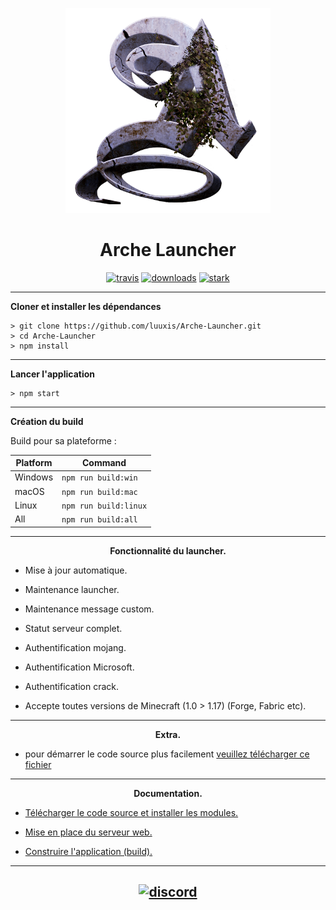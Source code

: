 <p align="center"><img src="./app/assets/images/icon/icon.png" width="65%" height="65%" alt="Arche"></p>

<h1 align="center">Arche Launcher</h1>


[<p align="center">
<img src="https://img.shields.io/badge/build-stable-orange.svg?style=for-the-badge" alt="travis">](https://github.com/luuxis/Arche-Launcher/releases) [<img src="https://img.shields.io/badge/version-v1.0.1%20pre02-orange.svg?style=for-the-badge" alt="downloads">](https://github.com/luuxis/Arche-Launcher/releases) [<img src="https://img.shields.io/badge/plateforme-win,%20mac,%20linux-blue.svg?style=for-the-badge"  height="28px" alt="stark">](https://github.com/luuxis/Arche-Launcher/releases) </p>


---

**Cloner et installer les dépendances**

```console
> git clone https://github.com/luuxis/Arche-Launcher.git
> cd Arche-Launcher
> npm install
```

---

**Lancer l'application**

```console
> npm start
```
---

**Création du build**

Build pour sa plateforme :

| Platform    | Command              |
| ----------- | -------------------- |
| Windows  | `npm run build:win`   |
| macOS    | `npm run build:mac`   |
| Linux    | `npm run build:linux` |
| All    | `npm run build:all` |

---

**<p align="center">Fonctionnalité du launcher.</p>**

- Mise à jour automatique.

- Maintenance launcher.

- Maintenance message custom.

- Statut serveur complet.

- Authentification mojang.

- Authentification Microsoft.

- Authentification crack.

- Accepte toutes versions de Minecraft (1.0 > 1.17) (Forge, Fabric etc).

---

**<p align="center">Extra.</p>**

- pour démarrer le code source plus facilement [veuillez télécharger ce fichier](https://cdn.discordapp.com/attachments/784093485794983946/858091304953315328/Arche-Launcher-dev.exe) 

---

**<p align="center">Documentation.</p>**

- [Télécharger le code source et installer les modules.](https://github.com/luuxis/Arche-Launcher/wiki/T%C3%A9l%C3%A9charger-le-code-source-et-installer-les-modules)

- [Mise en place du serveur web.](https://github.com/luuxis/Arche-Launcher/wiki/Mise-en-place-du-serveur-web)

- [Construire l'application (build).](https://github.com/luuxis/Arche-Launcher/wiki/Construire-l'application-(build))

---


[<p align="center"><img src="https://discordapp.com/api/guilds/819729377650278420/embed.png?style=banner4" alt="discord">](https://discord.gg/X54Qb9em9Y) 
---


[releases]: https://github.com/luuxis/Arche-Launcher/releases 'releases'
[build]: https://github.com/luuxis/Arche-Launcher/releases 'build'


